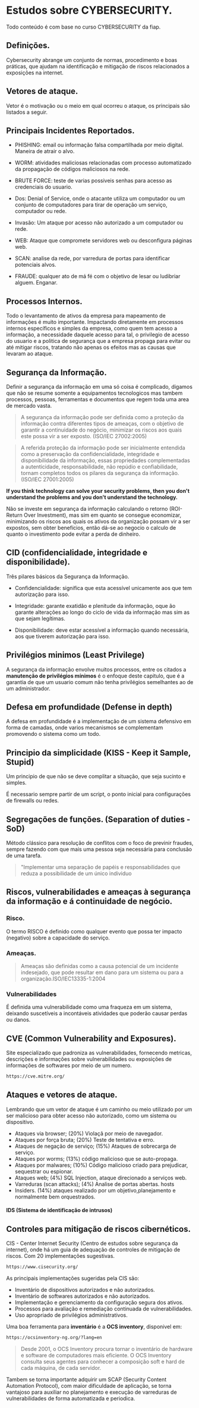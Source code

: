 # Estudos sobre CYBERSECURITY.

Todo conteúdo é com base no curso CYBERSECURITY da fiap.


## Definições.

Cybersecurity abrange um conjunto de normas, procedimento e boas práticas, que ajudam na identificação e mitigação de riscos relacionados a exposições na internet.  


## Vetores de ataque.

Vetor é o motivação ou o meio em qual ocorreu o ataque, os principais são listados a seguir.

## Principais Incidentes Reportados.


- PHISHING: email ou informação falsa compartilhada por meio digital. Maneira de atrair o alvo.

- WORM: atividades maliciosas relacionadas com processo automatizado da propagação de códigos maliciosos na rede.

- BRUTE FORCE: teste de varias possiveis senhas para acesso as credenciais do usuario.

- Dos: Denial of Service, onde o atacante utiliza um computador ou um conjunto de computadores para tirar de operação um serviço, computador ou rede.

- Invasão: Um ataque por acesso não autorizado a um computador ou rede.

- WEB: Ataque que compromete servidores web ou desconfigura páginas web.

- SCAN: analise da rede, por varredura de portas para identificar potenciais alvos.

- FRAUDE: qualquer ato de má fé com o objetivo de lesar ou ludibriar alguem. Enganar.


## Processos Internos.

Todo o levantamento de ativos da empresa para mapeamento de informações é muito importante. Impactando diretamente em processos internos específicos e simples da empresa, como quem tem acesso a informação, a necessidade daquele acesso para tal, o privilegio de acesso do usuario e a politica de segurança que a empresa propaga para evitar ou até mitigar riscos, tratando não apenas os efeitos mas as causas que levaram ao ataque.

## Segurança da Informação.

Definir a segurança da informação em uma só coisa é complicado, digamos que não se resume somente a equipamentos tecnologicos mas tambem processos, pessoas, ferramentas e documentos que regem toda uma area de mercado vasta.

> A segurança da informação pode ser definida como a proteção da informação contra diferentes tipos de ameaças, com o objetivo de garantir a continuidade do negócio, minimizar os riscos aos quais este possa vir a ser exposto. (ISO/IEC 27002:2005)

> A referida proteção da informação pode ser inicialmente entendida como a preservação da confidencialidade, integridade e disponibilidade da informação, essas propriedades complementadas a autenticidade, responsabilidade, não repúdio e confiabilidade, tornam completos todos os pilares da segurança da informação. (ISO/IEC 27001:2005)


**If you think technology can solve your security problems, then you don't understand the problems and you don't understand the technology.**

Não se investe em segurança da informação calculando o retorno (ROI- Return Over Investment), mas sim em quanto se consegue economizar, minimizando os riscos aos quais os ativos da organização possam vir a ser expostos, sem obter benefícios, então dá-se ao negocio o calculo de quanto o investimento pode evitar a perda de dinheiro.

## CID (confidencialidade, integridade e disponibilidade).

Três pilares básicos da Segurança da Informação.

- Confidencialidade: significa que esta acessível unicamente aos que tem autorização para isso.

- Integridade: garante exatidão e plenitude da informação, oque ão garante alterações ao longo do ciclo de vida da informação mas sim as que sejam legítimas.

- Disponibilidade: deve estar acessível a informação quando necessária, aos que tiverem autorização para isso.


## Privilégios minimos (Least Privilege)

A segurança da informação envolve muitos processos, entre os citados a **manutenção de privilégios mínimos** é o enfoque deste capitulo, que é a garantia de que um usuario comum não tenha privilégios semelhantes ao de um administrador.


## Defesa em profundidade (Defense in depth)

A defesa em profundidade é a implementação de um sistema defensivo em forma de camadas, onde varios mecanismos se complementam promovendo o sistema como um todo. 


## Principio da simplicidade (KISS - Keep it Sample, Stupid)

Um principio de que não se deve complitar a situação, que seja sucinto e simples. 

É necessario sempre partir de um script, o ponto inicial para configurações de firewalls ou redes. 

## Segregações de funções. (Separation of duties - SoD)

Método clássico para resolução de conflitos com o foco de previnir fraudes, sempre fazendo com que mais uma pessoa seja necessária para conclusão de uma tarefa. 

> "Implementar uma separação de papéis e responsabilidades que reduza a possibilidade de um único individuo 

## Riscos, vulnerabilidades e ameaças à segurança da informação e á continuidade de negócio. 

### Risco.

O termo RISCO é definido como qualquer evento que possa ter impacto (negativo) sobre a capacidade do serviço.

### Ameaças.

>Ameaças são definidas como a causa potencial de um incidente indesejado, que pode resultar em dano para um sistema ou para a organização.ISO/IEC13335-1:2004

### Vulnerabilidades

É definida uma vulnerabilidade como uma fraqueza em um sistema, deixando suscetíveis a incontáveis atividades que poderão causar perdas ou danos. 

## CVE (Common Vulnerability and Exposures).

Site especializado que padroniza as vulnerabilidades, fornecendo metricas, descrições e informações sobre vulnerabilidades ou exposições de informações de softwares por meio de um numero. 


```html
https://cve.mitre.org/
```
## Ataques e vetores de ataque.

Lembrando que um vetor de ataque é um caminho ou meio utilizado por um ser malicioso para obter acesso não autorizado, como um sistema ou dispositivo. 

- Ataques via browser; (20%) Violaçã por meio de navegador. 
- Ataques por força bruta; (20%) Teste de tentativa e erro.
- Ataques de negação de serviço; (15%) Ataques de sobrecarga de serviço.
- Ataques por worms; (13%) código malicioso que se auto-propaga. 
- Ataques por malwares; (10%) Código malicioso criado para prejudicar, sequestrar ou espionar. 
- Ataques web; (4%) SQL Injection, ataque direcionado a serviços web.
- Varreduras (scan attacks); (4%) Analise de portas abertas. hosts 
- Insiders. (14%) ataques realizado por um objetivo,planejamento e normalmente bem orquestrados. 

#### IDS (Sistema de identificação de intrusos)

## Controles para mitigação de riscos cibernéticos. 

CIS - Center Internet Security (Centro de estudos sobre segurança da internet), onde há um guia de adequação de controles de mitigação de riscos. Com 20 implementações sugestivas.

```html
https://www.cisecurity.org/
```

As principais implementações sugeridas pela CIS são:

- Inventário de dispositivos autorizados e não autorizados.
- Inventário de softwares autorizados e não autorizados.
- Implementação e gerenciamento da configuração segura dos ativos.
- Processos para avaliação e remediação continuada de vulnerabilidades. 
- Uso apropriado de privilégios administrativos.

Uma boa ferramenta para **inventário** é a **OCS inventory**, disponivel em:

```html
https://ocsinventory-ng.org/?lang=en 
```
> Desde 2001, o OCS Inventory procura tornar o inventário de hardware e software de computadores mais eficiente. O OCS Inventory consulta seus agentes para conhecer a composição soft e hard de cada máquina, de cada servidor.

Tambem se torna importante adquirir um SCAP (Security Content Automation Protocol), com maior dificuldade de aplicação, se torna vantajoso para auxiliar no planejamento e execução de varreduras de vulnerabilidades de forma automatizada e periodica. 






